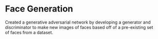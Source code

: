 # Face Generation

Created a generative adversarial network by developing a generator and discriminator to make new images of faces based off of a pre-existing
set of faces from a dataset.
